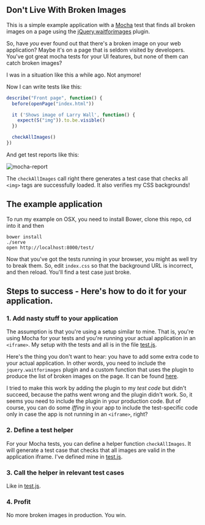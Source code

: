 ## Don't Live With Broken Images

This is a simple example application with a [Mocha](http://visionmedia.github.io/mocha/) test that finds all broken images on a page
using the [jQuery.waitforimages](https://github.com/alexanderdickson/waitForImages) plugin.

So, have *you* ever found out that there's a broken image on your web application? 
Maybe it's on a page that is seldom visited by developers. You've got great mocha
tests for your UI features, but none of them can catch broken images? 

I was in a situation like this a while ago. Not anymore!

Now I can write tests like this:

```javascript
describe("Front page", function() {
  before(openPage("index.html"))

  it ('Shows image of Larry Wall', function() {
    expect(S("img")).to.be.visible()
  })

  checkAllImages()
})
```

And get test reports like this:

![mocha-report](https://raw.github.com/raimohanska/larry-wall/master/mocha-screenshot.png)

The `checkAllImages` call right there generates a test case that checks all `<img>` tags are successfully loaded. 
It also verifies my CSS backgrounds!

## The example application

To run my example on OSX, you need to install Bower, clone this repo, cd into it and then

    bower install
    ./serve
    open http://localhost:8000/test/

Now that you've got the tests running in your browser, you might as well try to break them. So, edit `index.css` so that
the background URL is incorrect, and then reload. You'll find a test case just broke.

## Steps to success - Here's how to do it for your application.

### 1. Add nasty stuff to your application

The assumption is that you're using a setup similar to mine. That is,
you're using Mocha for your tests and you're running your actual
application in an `<iframe>`. My setup with the tests and all
is in the file [test.js](https://github.com/raimohanska/larry-wall/blob/master/test/test.js). 

Here's the thing you don't want to hear: you have to add some extra code
to your actual application. In other words, you need to include the
`jquery.waitforimages` plugin and a custom function that uses the plugin
to produce the list of broken images on the page. It can be found
[here](https://github.com/raimohanska/larry-wall/blob/master/lib/findBrokenImages.js).

I tried to make this work by adding the plugin to my *test code* but
didn't succeed, because the paths went wrong and the plugin didn't
work. So, it seems you need to include the plugin in your production code. But
of course, you can do some *iffing* in your app to include the
test-specific code only in case the app is not running in an `<iframe>`,
right?

### 2. Define a test helper

For your Mocha tests, you can define a helper function `checkAllImages`. It will generate a test case that checks that all images are valid in
the application iframe. I've defined mine in [test.js](https://github.com/raimohanska/larry-wall/blob/master/test/test.js).

### 3. Call the helper in relevant test cases

Like in [test.js](https://github.com/raimohanska/larry-wall/blob/master/test/test.js).

### 4. Profit

No more broken images in production. You win.

